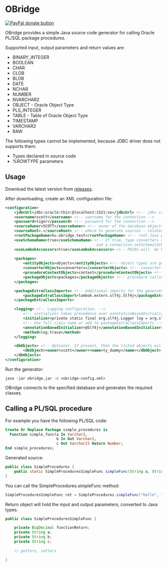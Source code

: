OBridge
=======

[![PayPal donate button](http://img.shields.io/paypal/donate.png?color=yellow)](https://www.paypal.com/cgi-bin/webscr?cmd=_donations&business=QQAFXN8GH5YFN&lc=GB&item_name=OBridge&currency_code=EUR&bn=PP%2dDonationsBF%3abtn_donate_SM%2egif%3aNonHosted "Help OBridge development using Paypal")  


OBridge provides a simple Java source code generator for calling Oracle PL/SQL package procedures.

Supported input, output parameters and return values are:
  * BINARY_INTEGER
  * BOOLEAN
  * CHAR
  * CLOB
  * BLOB
  * DATE
  * NCHAR
  * NUMBER
  * NVARCHAR2
  * OBJECT - Oracle Object Type
  * PLS_INTEGER
  * TABLE - Table of Oracle Object Type
  * TIMESTAMP
  * VARCHAR2
  * RAW
  
The following types cannot be implemented, because JDBC driver does not supports them:
  * Types declared in source code
  * %ROWTYPE parameters

Usage
-----

Download the latest version from [releases](https://github.com/karsany/obridge/releases).

After downloading, create an XML configuration file:

```xml
<configuration>
	<jdbcUrl>jdbc:oracle:thin:@localhost:1521:xe</jdbcUrl> <!-- jdbc connection string for obridge -->
    <username>scott</username> <!-- username for the connection -->
    <password>tiger</password> <!-- password for the connection -->
	<sourceOwner>SCOTT</sourceOwner> <!-- owner of the database objects -->
	<sourceRoot>.</sourceRoot> <!-- where to generate sources - related to this configuration file -->
	<rootPackageName>hu.obridge.test</rootPackageName> <!-- root Java package, generator builds the directory structure -->
    <useSchemaName>true</useSchemaName> <!-- If true, type converters will have a SCHEMA_NAME constant 
                                         and a connection.setSchema(SCHEMA_NAME); will be placed before each createStuct call  -->
    <useLombokAccessors>true</useLombokAccessors> <!-- POJOs will  be be annotated with lombok @Getter and @Setter instead of getter and setter methods -->
    
	<packages>
		<entityObjects>objects</entityObjects> <!-- object types are going to this package -->
		<converterObjects>converters</converterObjects> <!-- converter util classes are going to this package -->
		<procedureContextObjects>context</procedureContextObjects> <!-- procedure parameter entities are going to this package -->
		<packageObjects>packages</packageObjects> <!-- procedure calling utility classes are going to this package -->
	</packages>

    <packageExtraClassImports> <!-- Additional imports for the generated package classes -->
        <packageExtraClassImport>lombok.extern.slf4j.Slf4j</packageExtraClassImport>
    </packageExtraClassImports>

    <logging> <!-- Logging configuration. -->
        <!-- initializer takes precedence over annotationBasedInitializer. Add %s placeholder for classname! -->
        <initializer>private static final org.slf4j.Logger log = org.slf4j.LoggerFactory.getLogger(%s.class);</initializer> 
        <!-- Use full class name or add to packageExtraClassImports --> 
        <annotationBasedInitializer>@Slf4j</annotationBasedInitializer>
        <method>log.trace</method>
    </logging>

    <dbObjects> <!-- Optional. If present, then the listed objects will be generated only! -->
        <dbObject><owner>scott</owner><name>ty_dummy</name></dbObject>
    </dbObjects>
</configuration>
```
Run the generator:

	java -jar obridge.jar -c <obridge-config.xml>
		
OBridge connects to the specified database and generates the required classes.

Calling a PL/SQL procedure
--------------------------

For example you have the following PL/SQL code:

```sql
Create Or Replace Package simple_procedures is
  Function simple_func(a In Varchar2,
					   b In Out Varchar2,
					   c Out Varchar2) Return Number;
End simple_procedures;
```
Generated source:

```java
public class SimpleProcedures {
	public static SimpleProceduresSimpleFunc simpleFunc(String a, String b,  Connection connection) throws SQLException { ... }
}
```
You can call the SimpleProcedures.simpleFunc method:

```java
SimpleProceduresSimpleFunc ret = SimpleProcedures.simpleFunc("hello", "world", conn); // conn is the database connection
```
Return object will hold the input and output parameters, converted to Java types.
```java
public class SimpleProceduresSimpleFunc {

	private BigDecimal functionReturn;
	private String a;
	private String b;
	private String c;
	
	// getters, setters

}
```
